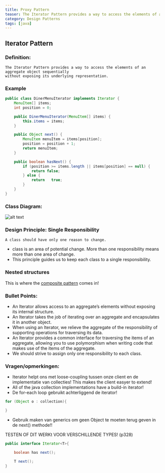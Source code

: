 ```yaml
---
title: Proxy Pattern
teaser: The Iterator Pattern provides a way to access the elements of an aggregate object sequentially without exposing its underlying representation
category: Design Patterns
tags: [java]
---
```


## Iterator Pattern

### Definition:

```
The Iterator Pattern provides a way to access the elements of an aggregate object sequentially
without exposing its underlying representation.
```

### Example

```java
public class DinerMenuIterator implements Iterator {
	MenuItem[] items;
	int position = 0;

	public DinerMenuIterator(MenuItem[] items) {
		this.items = items;
	}

	public Object next() {
		MenuItem menuItem = items[position];
		position = position + 1;
		return menuItem;
	}

	public boolean hasNext() {
		if (position >= items.length || items[position] == null) {
			return false;
		} else {
			return	 true;
		}
	}
}
```

### Class Diagram:

![alt text](./IteratorPatternClassDiagram.jpeg "Class Diagram")

### Design Principle: Single Responsibility

```
A class should have only one reason to change.
```

- class is an area of potential change. More than one responsibility means more than one area of change.
- This principle guides us to keep each class to a single responsibility.

### Nested structures

This is where the [composite pattern](https://github.com/VanausloosThomas/PersonalDevelopment/blob/master/knowledge/DesignPatterns/CompositePattern.md) comes in!

### Bullet Points:

- An Iterator allows access to an aggregate’s elements without exposing its internal structure.
- An Iterator takes the job of iterating over an aggregate and encapsulates it in another object.
- When using an Iterator, we relieve the aggregate of the responsibility of supporting operations for traversing its data.
- An Iterator provides a common interface for traversing the
  items of an aggregate, allowing you to use polymorphism when writing code that makes use of the items of the aggregate.
- We should strive to assign only one responsibility to each class.

### Vragen/opmerkingen:

- Iterator helpt ons met loose-coupling tussen onze client en de implementatie van collecties! This makes the client easyer to extend!
- All of the java collection implementations have a build-in iterator!
- De for-each loop gebruikt achterliggend de iterator!

```java
for (Object o : collection){

}
```

- Gebruik maken van generics om geen Object te moeten terug geven in de next() methode!!

TESTEN OF DIT WERKt VOOR VERSCHILLENDE TYPES! (p328)

```java
public interface Iterator<T>{

	boolean has next();

	T next();
}
```
